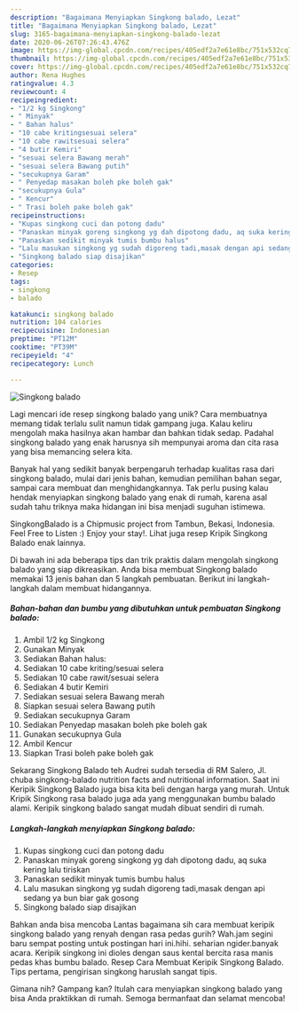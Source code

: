 ```yaml
---
description: "Bagaimana Menyiapkan Singkong balado, Lezat"
title: "Bagaimana Menyiapkan Singkong balado, Lezat"
slug: 3165-bagaimana-menyiapkan-singkong-balado-lezat
date: 2020-06-26T07:26:43.476Z
image: https://img-global.cpcdn.com/recipes/405edf2a7e61e8bc/751x532cq70/singkong-balado-foto-resep-utama.jpg
thumbnail: https://img-global.cpcdn.com/recipes/405edf2a7e61e8bc/751x532cq70/singkong-balado-foto-resep-utama.jpg
cover: https://img-global.cpcdn.com/recipes/405edf2a7e61e8bc/751x532cq70/singkong-balado-foto-resep-utama.jpg
author: Rena Hughes
ratingvalue: 4.3
reviewcount: 4
recipeingredient:
- "1/2 kg Singkong"
- " Minyak"
- " Bahan halus"
- "10 cabe kritingsesuai selera"
- "10 cabe rawitsesuai selera"
- "4 butir Kemiri"
- "sesuai selera Bawang merah"
- "sesuai selera Bawang putih"
- "secukupnya Garam"
- " Penyedap masakan boleh pke boleh gak"
- "secukupnya Gula"
- " Kencur"
- " Trasi boleh pake boleh gak"
recipeinstructions:
- "Kupas singkong cuci dan potong dadu"
- "Panaskan minyak goreng singkong yg dah dipotong dadu, aq suka kering lalu tiriskan"
- "Panaskan sedikit minyak tumis bumbu halus"
- "Lalu masukan singkong yg sudah digoreng tadi,masak dengan api sedang ya bun biar gak gosong"
- "Singkong balado siap disajikan"
categories:
- Resep
tags:
- singkong
- balado

katakunci: singkong balado 
nutrition: 104 calories
recipecuisine: Indonesian
preptime: "PT12M"
cooktime: "PT39M"
recipeyield: "4"
recipecategory: Lunch

---
```



![Singkong balado](https://img-global.cpcdn.com/recipes/405edf2a7e61e8bc/751x532cq70/singkong-balado-foto-resep-utama.jpg)

Lagi mencari ide resep singkong balado yang unik? Cara membuatnya memang tidak terlalu sulit namun tidak gampang juga. Kalau keliru mengolah maka hasilnya akan hambar dan bahkan tidak sedap. Padahal singkong balado yang enak harusnya sih mempunyai aroma dan cita rasa yang bisa memancing selera kita.

Banyak hal yang sedikit banyak berpengaruh terhadap kualitas rasa dari singkong balado, mulai dari jenis bahan, kemudian pemilihan bahan segar, sampai cara membuat dan menghidangkannya. Tak perlu pusing kalau hendak menyiapkan singkong balado yang enak di rumah, karena asal sudah tahu triknya maka hidangan ini bisa menjadi suguhan istimewa.

SingkongBalado is a Chipmusic project from Tambun, Bekasi, Indonesia. Feel Free to Listen :) Enjoy your stay!. Lihat juga resep Kripik Singkong Balado enak lainnya.


Di bawah ini ada beberapa tips dan trik praktis dalam mengolah singkong balado yang siap dikreasikan. Anda bisa membuat Singkong balado memakai 13 jenis bahan dan 5 langkah pembuatan. Berikut ini langkah-langkah dalam membuat hidangannya.

<!--inarticleads1-->

##### Bahan-bahan dan bumbu yang dibutuhkan untuk pembuatan Singkong balado:

1. Ambil 1/2 kg Singkong
1. Gunakan  Minyak
1. Sediakan  Bahan halus:
1. Sediakan 10 cabe kriting/sesuai selera
1. Sediakan 10 cabe rawit/sesuai selera
1. Sediakan 4 butir Kemiri
1. Sediakan sesuai selera Bawang merah
1. Siapkan sesuai selera Bawang putih
1. Sediakan secukupnya Garam
1. Sediakan  Penyedap masakan boleh pke boleh gak
1. Gunakan secukupnya Gula
1. Ambil  Kencur
1. Siapkan  Trasi boleh pake boleh gak


Sekarang Singkong Balado teh Audrei sudah tersedia di RM Salero, Jl. chuba singkong-balado nutrition facts and nutritional information. Saat ini Keripik Singkong Balado juga bisa kita beli dengan harga yang murah. Untuk Kripik Singkong rasa balado juga ada yang menggunakan bumbu balado alami. Keripik singkong balado sangat mudah dibuat sendiri di rumah. 

<!--inarticleads2-->

##### Langkah-langkah menyiapkan Singkong balado:

1. Kupas singkong cuci dan potong dadu
1. Panaskan minyak goreng singkong yg dah dipotong dadu, aq suka kering lalu tiriskan
1. Panaskan sedikit minyak tumis bumbu halus
1. Lalu masukan singkong yg sudah digoreng tadi,masak dengan api sedang ya bun biar gak gosong
1. Singkong balado siap disajikan


Bahkan anda bisa mencoba Lantas bagaimana sih cara membuat keripik singkong balado yang renyah dengan rasa pedas gurih? Wah.jam segini baru sempat posting untuk postingan hari ini.hihi. seharian ngider.banyak acara. Keripik singkong ini dioles dengan saus kental bercita rasa manis pedas khas bumbu balado. Resep Cara Membuat Keripik Singkong Balado. Tips pertama, pengirisan singkong haruslah sangat tipis. 

Gimana nih? Gampang kan? Itulah cara menyiapkan singkong balado yang bisa Anda praktikkan di rumah. Semoga bermanfaat dan selamat mencoba!
